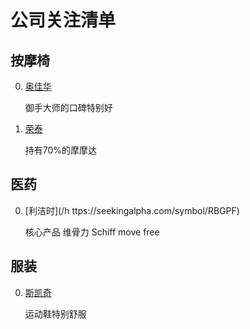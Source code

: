# 公司关注清单

## 按摩椅

0. [奥佳华](http://t.cn/Rlbx2Dy)
    
    御手大师的口碑特别好
    
0. [荣泰](https://xueqiu.com/S/SH603579)
    
    持有70%的摩摩达
    
## 医药

0. [利洁时](/h ttps://seekingalpha.com/symbol/RBGPF)
    
    核心产品 维骨力 Schiff move free

## 服装

0. [斯凯奇](https://xueqiu.com/S/SKX)
    
    运动鞋特别舒服